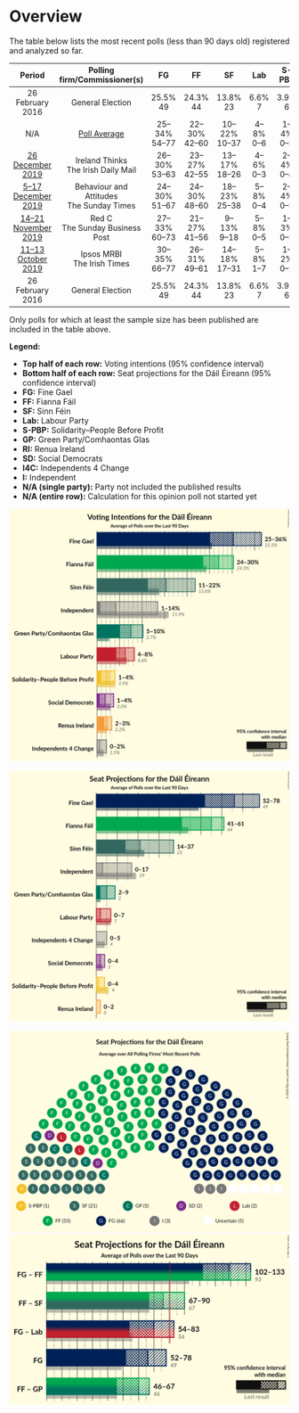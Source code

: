 # Overview

The table below lists the most recent polls (less than 90 days old) registered and analyzed so far.

| Period     | Polling firm/Commissioner(s) | FG | FF | SF | Lab | S-PBP | GP | RI | SD | I4C | I |
|:----------:|:----------------------------:|:--:|:--:|:--:|:--:|:--:|:--:|:--:|:--:|:--:|:--:|
| 26 February 2016 | General Election | 25.5% <br> 49 | 24.3% <br> 44 | 13.8% <br> 23 | 6.6% <br> 7 | 3.9% <br> 6 | 2.7% <br> 2 | 2.2% <br> 0 | 3.0% <br> 3 | 1.5% <br> 4 | 15.9% <br> 19 |
| N/A | [Poll Average](average.html) | 25–34% <br> 54–77 | 22–30% <br> 42–60 | 10–22% <br> 10–37 | 4–8% <br> 0–6 | 1–4% <br> 0–3 | 5–10% <br> 2–9 | 2–3% <br> 0–2 | 1–4% <br> 0–4 | 0–2% <br> 0–5 | 2–14% <br> 0–19 |
| [26 December 2019](2019-12-26-IrelandThinks.html) | Ireland Thinks <br> The Irish Daily Mail | 26–30% <br> 53–63 | 23–27% <br> 42–55 | 13–17% <br> 18–26 | 4–6% <br> 0–3 | 2–4% <br> 0–4 | 6–8% <br> 2–5 | N/A <br> N/A | 2–4% <br> 3–4 | 1–2% <br> 1–5 | 11–14% <br> 15–17 |
| [5–17 December 2019](2019-12-17-BehaviourandAttitudes.html) | Behaviour and Attitudes <br> The Sunday Times | 24–30% <br> 51–67 | 24–30% <br> 48–60 | 18–23% <br> 25–38 | 5–8% <br> 0–4 | 2–4% <br> 0–5 | 5–8% <br> 2–5 | N/A <br> N/A | 1–2% <br> 0–3 | 0–2% <br> 0–3 | 6–9% <br> 3–11 |
| [14–21 November 2019](2019-11-21-RedC.html) | Red C <br> The Sunday Business Post | 27–33% <br> 60–73 | 21–27% <br> 41–56 | 9–13% <br> 9–18 | 5–8% <br> 0–5 | 1–3% <br> 0–2 | 6–9% <br> 3–7 | N/A <br> N/A | 1–3% <br> 0–3 | 1–3% <br> 2–5 | 11–15% <br> 15–20 |
| [11–13 October 2019](2019-10-13-IpsosMRBI.html) | Ipsos MRBI <br> The Irish Times | 30–35% <br> 66–77 | 26–31% <br> 49–61 | 14–18% <br> 17–31 | 5–8% <br> 1–7 | 1–2% <br> 0–1 | 7–11% <br> 4–9 | 2–3% <br> 0–2 | 1–2% <br> 0–3 | 0–1% <br> 0 | 1–3% <br> 0 |
| 26 February 2016 | General Election | 25.5% <br> 49 | 24.3% <br> 44 | 13.8% <br> 23 | 6.6% <br> 7 | 3.9% <br> 6 | 2.7% <br> 2 | 2.2% <br> 0 | 3.0% <br> 3 | 1.5% <br> 4 | 15.9% <br> 19 |

Only polls for which at least the sample size has been published are included in the table above.

**Legend:**
+ **Top half of each row:** Voting intentions (95% confidence interval)
+ **Bottom half of each row:** Seat projections for the Dáil Éireann (95% confidence interval)
+ **FG:** Fine Gael
+ **FF:** Fianna Fáil
+ **SF:** Sinn Féin
+ **Lab:** Labour Party
+ **S-PBP:** Solidarity–People Before Profit
+ **GP:** Green Party/Comhaontas Glas
+ **RI:** Renua Ireland
+ **SD:** Social Democrats
+ **I4C:** Independents 4 Change
+ **I:** Independent
+ **N/A (single party):** Party not included the published results
+ **N/A (entire row):** Calculation for this opinion poll not started yet


![Graph with voting intentions not yet produced](average.png "Voting Intentions")

![Graph with seats not yet produced](average-seats.png "Seats")

![Graph with seating plan not yet produced](average-seating-plan.png "Seating Plan")
![Graph with coalitions seats not yet produced](average-coalitions-seats.png "Coalitions Seats")
